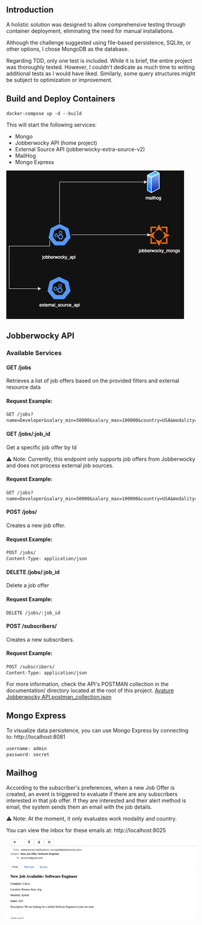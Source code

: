 ## Introduction
A holistic solution was designed to allow comprehensive testing through container deployment, eliminating the need for manual installations.

Although the challenge suggested using file-based persistence, SQLite, or other options, I chose MongoDB as the database.

Regarding TDD, only one test is included. While it is brief, the entire project was thoroughly tested. However, I couldn't dedicate as much time to writing additional tests as I would have liked. Similarly, some query structures might be subject to optimization or improvement.

## Build and Deploy Containers
```
docker-compose up -d --build
```
This will start the following services:

- Mongo
- Jobberwocky API (home project)
- External Source API (jobberwocky-extra-source-v2)
- MailHog
- Mongo Express

![diagram.png](documentation/diagram.png)

## Jobberwocky API 
### Available Services
#### GET /jobs
Retrieves a list of job offers based on the provided filters and external resource data

#### Request Example:
````
GET /jobs?name=Developer&salary_min=50000&salary_max=100000&country=USA&modality=remote
````
#### GET /jobs/:job_id
Get a specific job offer by Id

⚠ Note: Currently, this endpoint only supports job offers from Jobberwocky and does not process external job sources.
#### Request Example:
````
GET /jobs?name=Developer&salary_min=50000&salary_max=100000&country=USA&modality=remote
````

#### POST /jobs/
Creates a new job offer.

#### Request Example:
```
POST /jobs/
Content-Type: application/json 
```

#### DELETE /jobs/:job_id
Delete a job offer

#### Request Example:
```
DELETE /jobs/:job_id
```
#### POST /subscribers/
Creates a new subscribers.

#### Request Example:
```
POST /subscribers/
Content-Type: application/json 
```

For more information, check the API's POSTMAN collection in the documentation/ directory located at the root of this project.
[Avature Jobberwocky API.postman_collection.json](documentation/Avature%20Jobberwocky%20API.postman_collection.json)

## Mongo Express
To visualize data persistence, you can use Mongo Express by connecting to:
http://localhost:8081
````
username: admin
password: secret
````

## Mailhog
According to the subscriber's preferences, when a new Job Offer is created, an event is triggered to evaluate if there are any subscribers interested in that job offer. If they are interested and their alert method is email, the system sends them an email with the job details. 

⚠ Note: At the moment, it only evaluates work modality and country.

You can view the inbox for these emails at:
http://localhost:8025

![mail.png](documentation/mail.png)
